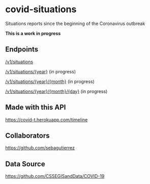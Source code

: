# covid-situations
Situations reports since the beginning of the Coronavirus outbreak

**This is a work in progress**

## Endpoints

[/v1/situations](https://covid-situations.herokuapp.com/v1/situations)

[/v1/situations/{year}](https://covid-situations.herokuapp.com/v1/situations/2020) (in progress)

[/v1/situations/{year}/{month}](https://covid-situations.herokuapp.com/v1/situations/2020/january) (in progress)

[/v1/situations/{year}/{month}/{day}](https://covid-situations.herokuapp.com/v1/situations/2020/january/20) (in progress)

## Made with this API
https://covid-t.herokuapp.com/timeline

## Collaborators
https://github.com/sebagutierrez

## Data Source
https://github.com/CSSEGISandData/COVID-19
